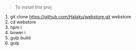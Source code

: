 > To install this proj

1. git clone https://github.com/Halaku/webstore.git webstore
2. cd webstore
3. npm i
4. bower i
5. gulp build
6. gulp
